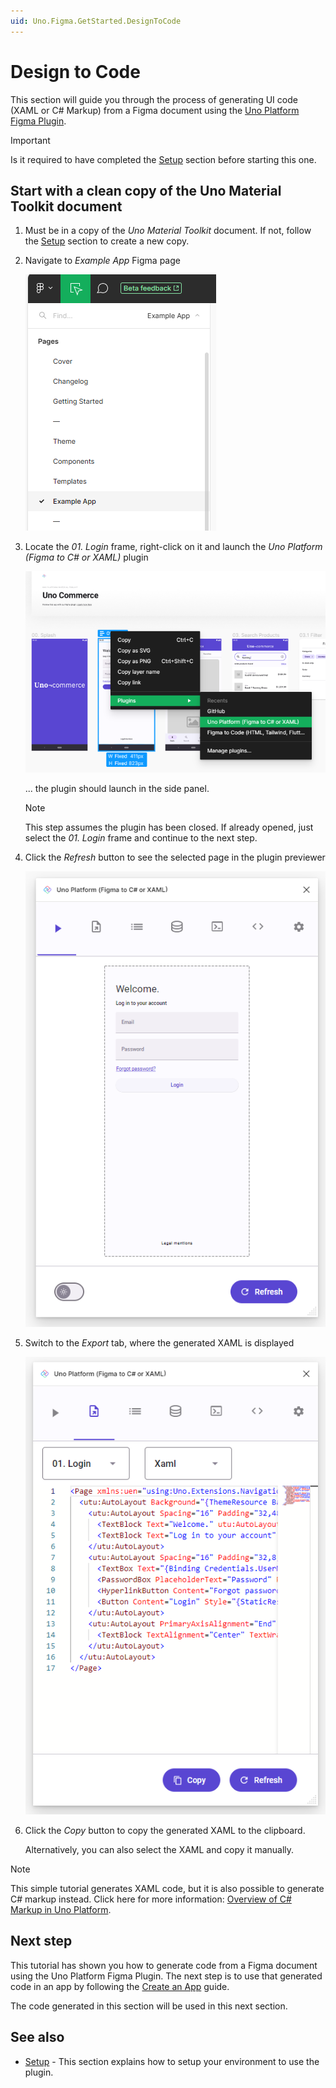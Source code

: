 ```yaml
---
uid: Uno.Figma.GetStarted.DesignToCode
---
```


# Design to Code

This section will guide you through the process of generating UI code (XAML or C# Markup) from a Figma document using the [Uno Platform Figma Plugin](https://aka.platform.uno/uno-figma-plugin).

> [!IMPORTANT]
> Is it required to have completed the [Setup](setup.md) section before starting this one.

## Start with a clean copy of the Uno Material Toolkit document

1. Must be in a copy of the _Uno Material Toolkit_ document. If not, follow the [Setup](setup.md) section to create a new copy.
2. Navigate to _Example App_ Figma page

   ![Navigate to Example App page](assets/navigate-example-app-page.png)
3. Locate the _01. Login_ frame, right-click on it and launch the _Uno Platform (Figma to C# or XAML)_ plugin

   ![Launching the plugin by right-clicking on a frame](assets/launch-plugin-right-click.png)

   ... the plugin should launch in the side panel.
   > [!NOTE]
   > This step assumes the plugin has been closed. If already opened, just select the _01. Login_ frame and continue to the next step.

4. Click the _Refresh_ button to see the selected page in the plugin previewer

   ![Previewing the Login page in the plugin](assets/plugin-render-login.png)
5. Switch to the _Export_ tab, where the generated XAML is displayed

   ![Switching to the Export tab](assets/export-xaml-tab.png)
6. Click the _Copy_ button to copy the generated XAML to the clipboard.

   Alternatively, you can also select the XAML and copy it manually.

> [!NOTE]
> This simple tutorial generates XAML code, but it is also possible to generate C# markup instead.
> Click here for more information: [Overview of C# Markup in Uno Platform](xref:Uno.Extensions.Markup.Overview).

## Next step

This tutorial has shown you how to generate code from a Figma document using the Uno Platform Figma Plugin. The next step is to use that generated code in an app by following the [Create an App](create-an-app.md) guide.

The code generated in this section will be used in this next section.

## See also

<!--* [How it works](xref:Uno.Figma.Overview.HowItWorks) - This section explains how the plugin extracts the information from the Figma file and how this information is used to generate the code.-->
* [Setup](setup.md) - This section explains how to setup your environment to use the plugin.
